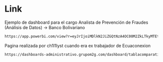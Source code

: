 
# Link

Ejemplo de dashboard para el cargo Analista de Prevención de Fraudes (Análisis de Datos) -> Banco Bolivariano
```bash
https://app.powerbi.com/view?r=eyJrIjoiMDlkN2JiZGQtNzA4OC00M2ZkLTkyMTEtNmYwNzcxMGUzY2RkIiwidCI6IjI1MGY3NmU3LTYxMDUtNDJlMy04MmQwLWJlN2M0NjBhZWE1OSIsImMiOjR9
```
Pagina realizada por ch1l1lyst cuando era ex trabajador de Ecuaconexion
```bash
https://dashboards-administrativo.grupom2g.com/dashboard/tablacomparativaclarom2g
```
